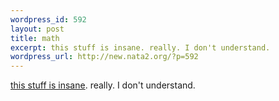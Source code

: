 ```yaml
--- 
wordpress_id: 592
layout: post
title: math
excerpt: this stuff is insane. really. I don't understand.
wordpress_url: http://new.nata2.org/?p=592
---
```

<a href="http://www.mcs.surrey.ac.uk/Personal/R.Knott/Fibonacci/phi.html#golden">this stuff is insane</a>. really. I don't understand.
